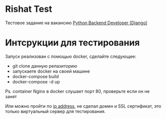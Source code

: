 # Rishat Test

Тестовое задание на вакансию [Python Backend Developer (Django)](https://hh.ru/vacancy/76785900?hhtmFrom=chat) 

# Интсрукции для тестирования

Запуск реализован с помощью docker, сделайте следующее: 

- git clone данную репазиторию
- запускаете docker на своей машине
- docker-compose build
- docker-compose -d up

Ps. container Nginx в docker слушает порт 80, проверьте если он не занят

Или можно пройти по [ip address](http://89.108.88.10/), не сделал домен и SSL сертификат, это только виртуальный сервер для тестирования.
